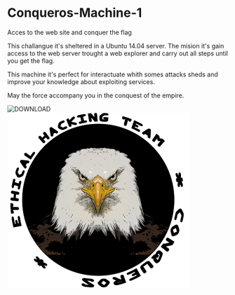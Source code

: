 # Conqueros-Machine-1
Acces to the web site and conquer the flag

This challangue it's sheltered in a Ubuntu 14.04 server.
The mision it's gain access to the web server trought a web explorer and carry out all steps until you get the flag.

This machine it's perfect for interactuate whith somes attacks sheds and improve your knowledge about exploiting services.


May the force accompany you in the conquest of the empire.

![DOWNLOAD](https://drive.google.com/open?id=1Zil2WajgODyZww3kRCQmGTE13pO5SgBH)
![alt text](https://github.com/kakatito22/Conqueros-Machine-1/blob/master/LOGO.png)

